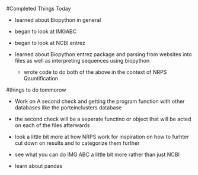 #Completed Things Today

+ learned about Biopython in general

+ began to look at IMGABC

+ began to look at NCBI entrez

+ learned about Biopython entrez package and parsing from websites into files as well as interpreting sequences using biopython

   + wrote code to do both of the above in the context of NRPS Qauntification

#things to do tommorow

+ Work on A second check and getting the program function with other databases like the porteinclusters database

+ the second check will be a seperate functino or object that will be acted on each of the files afterwards

+ look a little bit more at how NRPS work for inspiration on how to furhter cut down on results and to categorize them further

+ see what you can do IMG ABC a little bit more rather than just NCBI
+ learn about pandas


